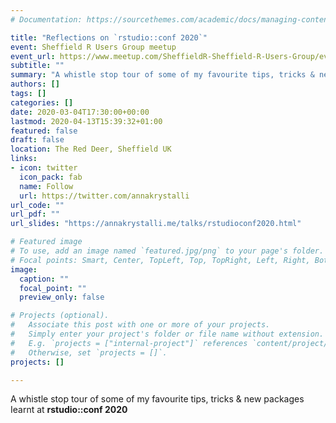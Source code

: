 ```yaml
---
# Documentation: https://sourcethemes.com/academic/docs/managing-content/

title: "Reflections on `rstudio::conf 2020`"
event: Sheffield R Users Group meetup
event_url: https://www.meetup.com/SheffieldR-Sheffield-R-Users-Group/events/268773610/
subtitle: ""
summary: "A whistle stop tour of some of my favourite tips, tricks & new packages Iearnt at rstudio::conf 2020"
authors: []
tags: []
categories: []
date: 2020-03-04T17:30:00+00:00
lastmod: 2020-04-13T15:39:32+01:00
featured: false
draft: false
location: The Red Deer, Sheffield UK
links:
- icon: twitter
  icon_pack: fab
  name: Follow
  url: https://twitter.com/annakrystalli
url_code: ""
url_pdf: ""
url_slides: "https://annakrystalli.me/talks/rstudioconf2020.html"

# Featured image
# To use, add an image named `featured.jpg/png` to your page's folder.
# Focal points: Smart, Center, TopLeft, Top, TopRight, Left, Right, BottomLeft, Bottom, BottomRight.
image:
  caption: ""
  focal_point: ""
  preview_only: false

# Projects (optional).
#   Associate this post with one or more of your projects.
#   Simply enter your project's folder or file name without extension.
#   E.g. `projects = ["internal-project"]` references `content/project/deep-learning/index.md`.
#   Otherwise, set `projects = []`.
projects: []

---
```


A whistle stop tour of some of my favourite tips, tricks & new packages Iearnt at **rstudio::conf 2020**

